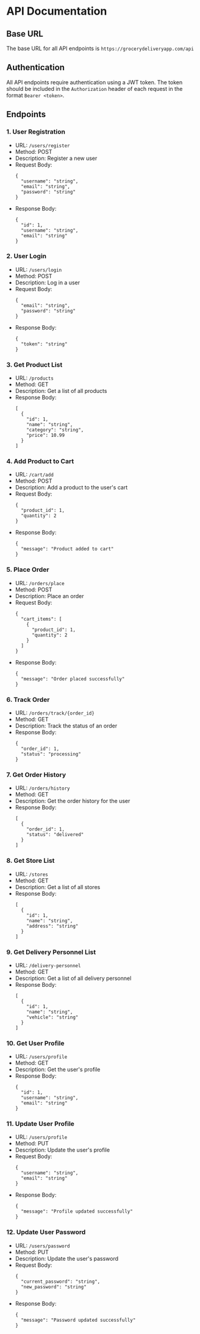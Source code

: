 # API Documentation

## Base URL

The base URL for all API endpoints is `https://grocerydeliveryapp.com/api`

## Authentication

All API endpoints require authentication using a JWT token. The token should be included in the `Authorization` header of each request in the format `Bearer <token>`.

## Endpoints

### 1. User Registration

- URL: `/users/register`
- Method: POST
- Description: Register a new user
- Request Body:
  ```
  {
    "username": "string",
    "email": "string",
    "password": "string"
  }
  ```
- Response Body:
  ```
  {
    "id": 1,
    "username": "string",
    "email": "string"
  }
  ```

### 2. User Login

- URL: `/users/login`
- Method: POST
- Description: Log in a user
- Request Body:
  ```
  {
    "email": "string",
    "password": "string"
  }
  ```
- Response Body:
  ```
  {
    "token": "string"
  }
  ```

### 3. Get Product List

- URL: `/products`
- Method: GET
- Description: Get a list of all products
- Response Body:
  ```
  [
    {
      "id": 1,
      "name": "string",
      "category": "string",
      "price": 10.99
    }
  ]
  ```

### 4. Add Product to Cart

- URL: `/cart/add`
- Method: POST
- Description: Add a product to the user's cart
- Request Body:
  ```
  {
    "product_id": 1,
    "quantity": 2
  }
  ```
- Response Body:
  ```
  {
    "message": "Product added to cart"
  }
  ```

### 5. Place Order

- URL: `/orders/place`
- Method: POST
- Description: Place an order
- Request Body:
  ```
  {
    "cart_items": [
      {
        "product_id": 1,
        "quantity": 2
      }
    ]
  }
  ```
- Response Body:
  ```
  {
    "message": "Order placed successfully"
  }
  ```

### 6. Track Order

- URL: `/orders/track/{order_id}`
- Method: GET
- Description: Track the status of an order
- Response Body:
  ```
  {
    "order_id": 1,
    "status": "processing"
  }
  ```

### 7. Get Order History

- URL: `/orders/history`
- Method: GET
- Description: Get the order history for the user
- Response Body:
  ```
  [
    {
      "order_id": 1,
      "status": "delivered"
    }
  ]
  ```

### 8. Get Store List

- URL: `/stores`
- Method: GET
- Description: Get a list of all stores
- Response Body:
  ```
  [
    {
      "id": 1,
      "name": "string",
      "address": "string"
    }
  ]
  ```

### 9. Get Delivery Personnel List

- URL: `/delivery-personnel`
- Method: GET
- Description: Get a list of all delivery personnel
- Response Body:
  ```
  [
    {
      "id": 1,
      "name": "string",
      "vehicle": "string"
    }
  ]
  ```

### 10. Get User Profile

- URL: `/users/profile`
- Method: GET
- Description: Get the user's profile
- Response Body:
  ```
  {
    "id": 1,
    "username": "string",
    "email": "string"
  }
  ```

### 11. Update User Profile

- URL: `/users/profile`
- Method: PUT
- Description: Update the user's profile
- Request Body:
  ```
  {
    "username": "string",
    "email": "string"
  }
  ```
- Response Body:
  ```
  {
    "message": "Profile updated successfully"
  }
  ```

### 12. Update User Password

- URL: `/users/password`
- Method: PUT
- Description: Update the user's password
- Request Body:
  ```
  {
    "current_password": "string",
    "new_password": "string"
  }
  ```
- Response Body:
  ```
  {
    "message": "Password updated successfully"
  }
  ```
